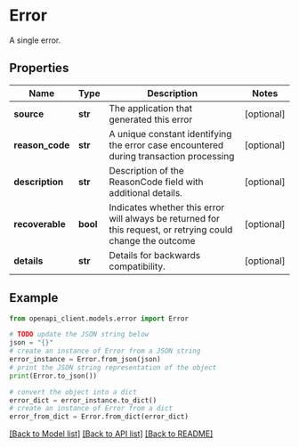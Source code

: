 # Error

A single error.

## Properties

Name | Type | Description | Notes
------------ | ------------- | ------------- | -------------
**source** | **str** | The application that generated this error | [optional] 
**reason_code** | **str** | A unique constant identifying the error case encountered during transaction processing | [optional] 
**description** | **str** | Description of the ReasonCode field with additional details. | [optional] 
**recoverable** | **bool** | Indicates whether this error will always be returned for this request, or retrying could change the outcome | [optional] 
**details** | **str** | Details for backwards compatibility. | [optional] 

## Example

```python
from openapi_client.models.error import Error

# TODO update the JSON string below
json = "{}"
# create an instance of Error from a JSON string
error_instance = Error.from_json(json)
# print the JSON string representation of the object
print(Error.to_json())

# convert the object into a dict
error_dict = error_instance.to_dict()
# create an instance of Error from a dict
error_from_dict = Error.from_dict(error_dict)
```
[[Back to Model list]](../README.md#documentation-for-models) [[Back to API list]](../README.md#documentation-for-api-endpoints) [[Back to README]](../README.md)


